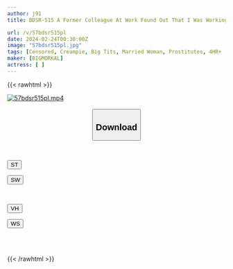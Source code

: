 ```yaml
---
author: j91
title: BDSR-515 A Former Colleague At Work Found Out That I Was Working In An Adult Entertainment Industry. As A Result, Sex Progressed More Than Work.

url: /v/57bdsr515pl
date: 2024-02-24T00:30:00Z
image: "57bdsr515pl.jpg"
tags: [Censored, Creampie, Big Tits, Married Woman, Prostitutes, 4HR+	]
maker: [BIGMORKAL]
actress: [ ]
---
```



{{< rawhtml >}}

<div class="video" data-videoid="Z1wAD39DLoCqDRZ">
    <a href="javascript:;">
        <img src="/v/57bdsr515pl/57bdsr515pl.jpg" width="WIDTH" height="HEIGHT" alt="57bdsr515pl.mp4" loading="lazy">
    </a>
</div>

<script type="text/javascript" src="https://j91.asia/asset/on-demand-st.js"></script>

<br>
  <link rel="stylesheet" href="https://j91.asia/asset/bs5.css">
  
  <center>
  <button class="btn btn-primary" type="button" data-bs-toggle="collapse" data-bs-target=".multi-collapse" aria-expanded="false" aria-controls="multiCollapseExample1 multiCollapseExample2"><h2>Download</h2></button></center>
</p>
<div class="row">
  <div class="col">
    <div class="collapse multi-collapse" id="multiCollapseExample1">
      <div class="card card-body">
	      	      <br>
<div class="buttons">  
<p><a href="https://streamtape.to/v/Z1wAD39DLoCqDRZ" target="_blank"><button class="btn-hover color-3"><i class="fa fa-download"></i> ST</button></a></p>
<p><a href="https://cdnwish.com/h7oiywfhbdpx" target="_blank"><button class="btn-hover color-2"><i class="fa fa-download"></i> SW</button></a></p></div>
    </div>
  </div>
</div>
  <div class="col">
    <div class="collapse multi-collapse" id="multiCollapseExample2">
      <div class="card card-body">
	      <br>
<div class="buttons">
<p><a href="https://vidhidepro.com/f/d2hig66kn3u0"><button class="btn-hover color-9"><i class="fa fa-download"></i> VH</button></a></p>
<p><a href="https://wolfstream.tv/zgczdvku2gnv"><button class="btn-hover color-8"><i class="fa fa-download"></i> WS</button></a></p></div>
<br><br>
      </div>
    </div>
  </div>
</div>

{{< /rawhtml >}}